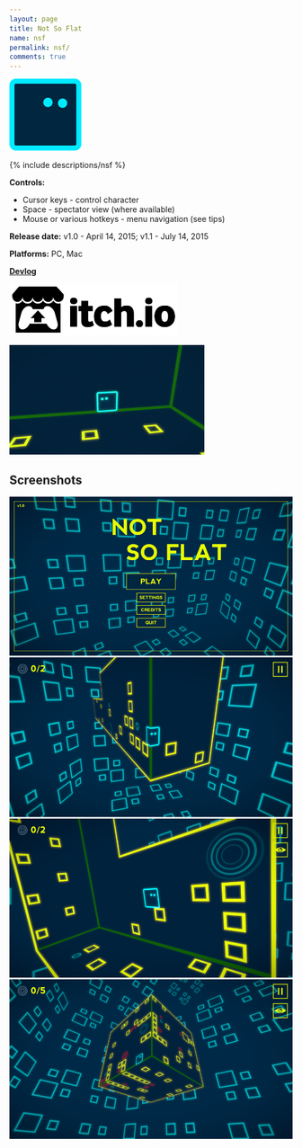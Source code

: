 ```yaml
---
layout: page
title: Not So Flat
name: nsf
permalink: nsf/
comments: true
---
```


<div class="row">
	<div class="col-xs-2"><div class="thumbnail"><img src="/images/nsf/icon.png" alt="..."></div></div>
	<div class="col-xs-9">
		<p>
		{% include descriptions/nsf %}
		</p>
		<p>
			<b>Controls:</b>
			<ul>
				<li>Cursor keys - control character</li>
				<li>Space - spectator view (where available)</li>
				<li>Mouse or various hotkeys - menu navigation (see tips)</li>
			</ul>
		</p>
		<p><b>Release date:</b> v1.0 - April 14, 2015; v1.1 - July 14, 2015</p>
		<p><b>Platforms:</b> PC, Mac</p>
		<p><b><a href="{% post_url 2015-03-22-nsf-devlog %}">Devlog</a></b></p>
		<p>
			<a target="_blank" href="http://0xc0dec.itch.io/notsoflat">
				<img src="/images/itchio_btn.png" class="store-button-image">
			</a>
		</p>
	</div>
</div>

<div class="row text-center margined20">
	<img src="/images/nsf/screenshots/gameplay.gif"/>
</div>

<div class="row">
	<div class="col-xs-12">
		<h2>Screenshots</h2>
		<div class="row">
			<div class="col-xs-6">
				<a class="thumbnail lightbox" rel="gallery" href="/images/nsf/screenshots/1.png" target="_blank">
					<img src="/images/nsf/screenshots/1.png"/>
				</a>
				<a class="thumbnail lightbox" rel="gallery" href="/images/nsf/screenshots/3.png" target="_blank">
					<img src="/images/nsf/screenshots/3.png"/>
				</a>
			</div>
			<div class="col-xs-6">
				<a class="thumbnail lightbox" rel="gallery" href="/images/nsf/screenshots/4.png" target="_blank">
					<img src="/images/nsf/screenshots/4.png"/>
				</a>
				<a class="thumbnail lightbox" rel="gallery" href="/images/nsf/screenshots/5.png" target="_blank">
					<img src="/images/nsf/screenshots/5.png"/>
				</a>
			</div>
		</div>
	</div>
</div>
